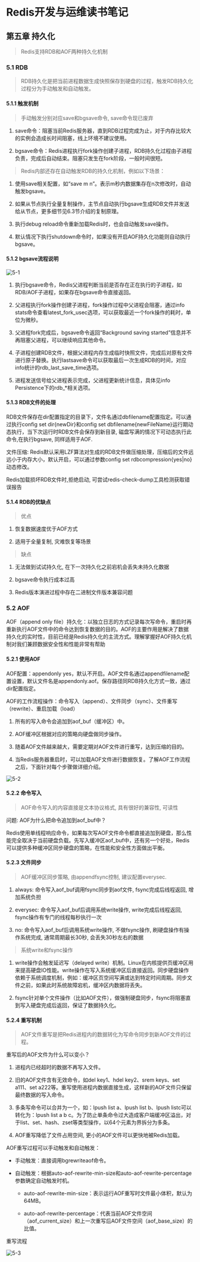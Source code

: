 # Redis开发与运维读书笔记

## 第五章 持久化

> Redis支持RDB和AOF两种持久化机制

### 5.1 RDB

> RDB持久化是把当前进程数据生成快照保存到硬盘的过程，触发RDB持久化过程分为手动触发和自动触发。

#### 5.1.1 触发机制

> 手动触发分别对应save和bgsave命令, save命令现已废弃

1. save命令：阻塞当前Redis服务器，直到RDB过程完成为止，对于内存比较大的实例会造成长时间阻塞，线上环境不建议使用。

2. bgsave命令：Redis进程执行fork操作创建子进程，RDB持久化过程由子进程负责，完成后自动结束。阻塞只发生在fork阶段，一般时间很短。

> Redis内部还存在自动触发RDB的持久化机制，例如以下场景： 

1. 使用save相关配置，如“save m n”。表示m秒内数据集存在n次修改时，自动触发bgsave。

2. 如果从节点执行全量复制操作，主节点自动执行bgsave生成RDB文件并发送给从节点，更多细节见6.3节介绍的复制原理。

3. 执行debug reload命令重新加载Redis时，也会自动触发save操作。

4. 默认情况下执行shutdown命令时，如果没有开启AOF持久化功能则自动执行bgsave。

#### 5.1.2 bgsave流程说明

![5-1](https://github.com/ossaw/notes/blob/master/Pictures/redis/Redis-05-01.png)

1. 执行bgsave命令，Redis父进程判断当前是否存在正在执行的子进程，如RDB/AOF子进程，如果存在bgsave命令直接返回。 

2. 父进程执行fork操作创建子进程，fork操作过程中父进程会阻塞，通过info stats命令查看latest_fork_usec选项，可以获取最近一个fork操作的耗时，单位为微秒。

3. 父进程fork完成后，bgsave命令返回“Background saving started”信息并不再阻塞父进程，可以继续响应其他命令。

4. 子进程创建RDB文件，根据父进程内存生成临时快照文件，完成后对原有文件进行原子替换。执行lastsave命令可以获取最后一次生成RDB的时间，对应info统计的rdb_last_save_time选项。

5. 进程发送信号给父进程表示完成，父进程更新统计信息，具体见info Persistence下的rdb_*相关选项。

#### 5.1.3 RDB文件的处理

RDB文件保存在dir配置指定的目录下，文件名通过dbfilename配置指定。可以通过执行config set dir{newDir}和config set dbfilename{newFileName}运行期动态执行，当下次运行时RDB文件会保存到新目录, 磁盘写满的情况下可动态执行此命令,在执行bgsave, 同样适用于AOF.

文件压缩: Redis默认采用LZF算法对生成的RDB文件做压缩处理，压缩后的文件远远小于内存大小，默认开启，可以通过参数config set rdbcompression{yes|no}动态修改。

Redis加载损坏RDB文件时,拒绝启动, 可尝试redis-check-dump工具检测获取错误报告

#### 5.1.4 RDB的优缺点

> 优点

1. 恢复数据速度优于AOF方式

2. 适用于全量复制, 灾难恢复等场景

> 缺点

1. 无法做到试试持久化, 在下一次持久化之前宕机会丢失未持久化数据

2. bgsave命令执行成本过高

3. Redis版本演进过程中存在二进制文件版本兼容问题

### 5.2 AOF

AOF（append only file）持久化：以独立日志的方式记录每次写命令，重启时再重新执行AOF文件中的命令达到恢复数据的目的。AOF的主要作用是解决了数据持久化的实时性，目前已经是Redis持久化的主流方式。理解掌握好AOF持久化机制对我们兼顾数据安全性和性能非常有帮助

#### 5.2.1 使用AOF

AOF配置：appendonly yes，默认不开启。AOF文件名通过appendfilename配置设置，默认文件名是appendonly.aof。保存路径同RDB持久化方式一致，通过dir配置指定。

AOF的工作流程操作：命令写入（append）、文件同步（sync）、文件重写（rewrite）、重启加载（load）

1. 所有的写入命令会追加到aof_buf（缓冲区）中。

2. AOF缓冲区根据对应的策略向硬盘做同步操作。

3. 随着AOF文件越来越大，需要定期对AOF文件进行重写，达到压缩的目的。

4. 当Redis服务器重启时，可以加载AOF文件进行数据恢复。了解AOF工作流程之后，下面针对每个步骤做详细介绍。

![5-2](https://github.com/ossaw/notes/blob/master/Pictures/redis/Redis-05-01.png)

#### 5.2.2 命令写入

> AOF命令写入的内容直接是文本协议格式, 具有很好的兼容性, 可读性

问题: AOF为什么把命令追加到aof_buf中？

Redis使用单线程响应命令，如果每次写AOF文件命令都直接追加到硬盘，那么性能完全取决于当前硬盘负载。先写入缓冲区aof_buf中，还有另一个好处，Redis可以提供多种缓冲区同步硬盘的策略，在性能和安全性方面做出平衡。

#### 5.2.3 文件同步

> AOF缓冲区同步策略, 由appendfsync控制, 建议配置everysec.

1. always: 命令写入aof_buf调用fsync同步到aof文件, fsync完成后线程返回, 增加系统负担

2. everysec: 命令写入aof_buf后调用系统write操作, write完成后线程返回, fsync操作有专门的线程每秒执行一次

3. no: 命令写入aof_buf后调用系统write操作, 不做fsync操作, 刷硬盘操作有操作系统完成, 通常周期最长30秒, 会丢失30秒左右的数据

> 系统write和fsync操作 

1. write操作会触发延迟写（delayed write）机制。Linux在内核提供页缓冲区用来提高硬盘IO性能。write操作在写入系统缓冲区后直接返回。同步硬盘操作依赖于系统调度机制，例如：缓冲区页空间写满或达到特定时间周期。同步文件之前，如果此时系统故障宕机，缓冲区内数据将丢失。

2. fsync针对单个文件操作（比如AOF文件），做强制硬盘同步，fsync将阻塞直到写入硬盘完成后返回，保证了数据持久化。

#### 5.2.4 重写机制

> AOF文件重写是把Redis进程内的数据转化为写命令同步到新AOF文件的过程。 

重写后的AOF文件为什么可以变小？

1. 进程内已经超时的数据不再写入文件。

2. 旧的AOF文件含有无效命令，如del key1、hdel key2、srem keys、set a111、set a222等。重写使用进程内数据直接生成，这样新的AOF文件只保留最终数据的写入命令。

3. 多条写命令可以合并为一个，如：lpush list a、lpush list b、lpush listc可以转化为：lpush list a b c。为了防止单条命令过大造成客户端缓冲区溢出，对于list、set、hash、zset等类型操作，以64个元素为界拆分为多条。

4. AOF重写降低了文件占用空间, 更小的AOF文件可以更快地被Redis加载。 

AOF重写过程可以手动触发和自动触发：

* 手动触发：直接调用bgrewriteaof命令。

* 自动触发：根据auto-aof-rewrite-min-size和auto-aof-rewrite-percentage参数确定自动触发时机。

	* auto-aof-rewrite-min-size：表示运行AOF重写时文件最小体积，默认为64MB。

	* auto-aof-rewrite-percentage：代表当前AOF文件空间（aof_current_size）和上一次重写后AOF文件空间（aof_base_size）的比值。

重写流程

![5-3](https://github.com/ossaw/notes/blob/master/Pictures/redis/Redis-05-01.png)
